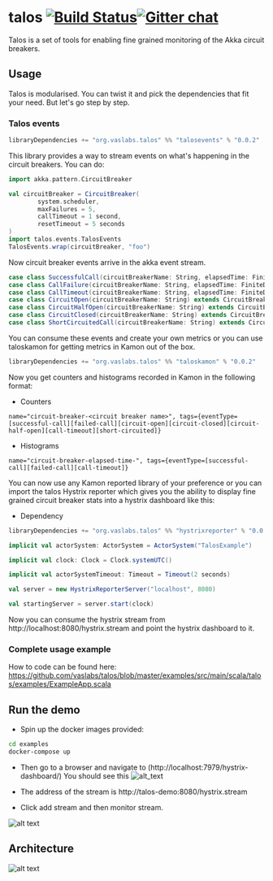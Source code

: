 # talos [![Build Status](https://travis-ci.com/vaslabs/talos.svg?branch=master)](https://travis-ci.com/vaslabs/talos)[![Gitter chat](https://badges.gitter.im/gitterHQ/gitter.png)](https://gitter.im/vaslabs/talos) 


Talos is a set of tools for enabling fine grained monitoring of the Akka circuit breakers.

## Usage
Talos is modularised. You can twist it and pick the dependencies that fit your need. But let's go step by step.

### Talos events
```scala
libraryDependencies += "org.vaslabs.talos" %% "talosevents" % "0.0.2"
```
This library provides a way to stream events on what's happening in the circuit breakers. You can do:
```scala
import akka.pattern.CircuitBreaker

val circuitBreaker = CircuitBreaker(
        system.scheduler,
        maxFailures = 5,
        callTimeout = 1 second,
        resetTimeout = 5 seconds
)
import talos.events.TalosEvents
TalosEvents.wrap(circuitBreaker, "foo")
```

Now circuit breaker events arrive in the akka event stream.
```scala
case class SuccessfulCall(circuitBreakerName: String, elapsedTime: FiniteDuration) extends CircuitBreakerEvent
case class CallFailure(circuitBreakerName: String, elapsedTime: FiniteDuration) extends CircuitBreakerEvent
case class CallTimeout(circuitBreakerName: String, elapsedTime: FiniteDuration) extends CircuitBreakerEvent
case class CircuitOpen(circuitBreakerName: String) extends CircuitBreakerEvent
case class CircuitHalfOpen(circuitBreakerName: String) extends CircuitBreakerEvent
case class CircuitClosed(circuitBreakerName: String) extends CircuitBreakerEvent
case class ShortCircuitedCall(circuitBreakerName: String) extends CircuitBreakerEvent
```
You can consume these events and create your own metrics or you can use taloskamon for getting metrics in Kamon out of the box.
```scala
libraryDependencies += "org.vaslabs.talos" %% "taloskamon" % "0.0.2"
```
Now you get counters and histograms recorded in Kamon in the following format:
- Counters

`name="circuit-breaker-<circuit breaker name>", tags={eventType=[successful-call][failed-call][circuit-open][circuit-closed][circuit-half-open][call-timeout][short-circuited]}`

- Histograms

`name="circuit-breaker-elapsed-time-", tags={eventType=[successful-call][failed-call][call-timeout]}`

You can now use any Kamon reported library of your preference or you can import the talos Hystrix reporter which gives you the ability to display fine grained circuit breaker stats into a hystrix dashboard like this:

- Dependency
```scala
libraryDependencies += "org.vaslabs.talos" %% "hystrixreporter" % "0.0.2"
```
```scala
implicit val actorSystem: ActorSystem = ActorSystem("TalosExample")

implicit val clock: Clock = Clock.systemUTC()

implicit val actorSystemTimeout: Timeout = Timeout(2 seconds)

val server = new HystrixReporterServer("localhost", 8080)

val startingServer = server.start(clock)
```

Now you can consume the hystrix stream from http://localhost:8080/hystrix.stream and point the hystrix dashboard to it.

### Complete usage example

How to code can be found here:
https://github.com/vaslabs/talos/blob/master/examples/src/main/scala/talos/examples/ExampleApp.scala

## Run the demo

- Spin up the docker images provided: 

```bash
cd examples
docker-compose up
```

- Then go to a browser and navigate to (http://localhost:7979/hystrix-dashboard/)
You should see this
![alt_text](https://user-images.githubusercontent.com/3875429/47372906-a4c30f80-d6e2-11e8-8219-0a01a464ba11.png)

- The address of the stream is http://talos-demo:8080/hystrix.stream

- Click add stream and then monitor stream.

![alt text](https://user-images.githubusercontent.com/3875429/47429624-dc879100-d78e-11e8-856a-15ca3855a2eb.gif)

## Architecture

![alt text](https://docs.google.com/drawings/d/e/2PACX-1vRKebbVROyBITii1GHHigPvGbFt0QdEIzk5oT1mZa16VN30MYH4wvhqd14Qllp_1SIz3wcqDdAP5Kx6/pub?w=1440&h=1080)


